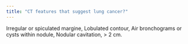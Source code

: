 ```yaml
---
title: "CT features that suggest lung cancer?"
---
```

Irregular or spiculated margine, Lobulated contour, Air bronchograms or cysts within nodule, Nodular cavitation, &gt; 2 cm.

